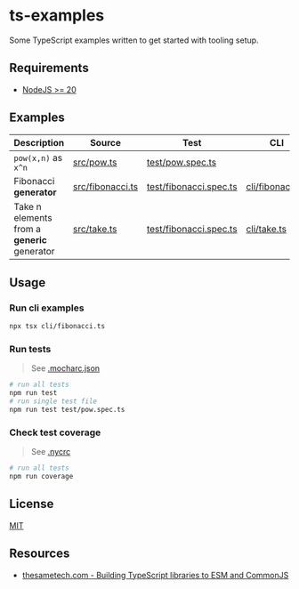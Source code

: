 # ts-examples

Some TypeScript examples written to get started with tooling setup.

## Requirements

* [NodeJS >= 20](https://nodejs.org/fr)

## Examples

| Description                                  | Source                               | Test                                             | CLI                                  |
| -------------------------------------------- | ------------------------------------ | ------------------------------------------------ | ------------------------------------ |
| `pow(x,n)` as `x^n`                          | [src/pow.ts](src/pow.ts)             | [test/pow.spec.ts](test/pow.spec.ts)             |                                      |
| Fibonacci **generator**                      | [src/fibonacci.ts](src/fibonacci.ts) | [test/fibonacci.spec.ts](test/fibonacci.spec.ts) | [cli/fibonacci.ts](cli/fibonacci.ts) |
| Take n elements from a **generic** generator | [src/take.ts](src/take.ts)           | [test/fibonacci.spec.ts](test/take.spec.ts)      | [cli/take.ts](cli/take.ts)           |

## Usage

### Run cli examples

```bash
npx tsx cli/fibonacci.ts
```

### Run tests

> See [.mocharc.json](.mocharc.json) 

```bash
# run all tests
npm run test
# run single test file
npm run test test/pow.spec.ts
```

### Check test coverage

> See [.nycrc](.nycrc) 

```bash
# run all tests
npm run coverage
```

## License

[MIT](LICENSE)


## Resources

* [thesametech.com - Building TypeScript libraries to ESM and CommonJS](https://thesametech.com/how-to-build-typescript-project/)
